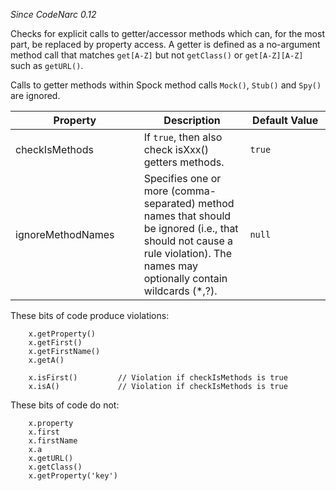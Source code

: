 *Since CodeNarc 0.12*

Checks for explicit calls to getter/accessor methods which can, for the
most part, be replaced by property access. A getter is defined as a
no-argument method call that matches `get[A-Z]` but not `getClass()` or
`get[A-Z][A-Z]` such as `getURL()`.

Calls to getter methods within Spock method calls `Mock()`, `Stub()` and
`Spy()` are ignored.

<table>
<colgroup>
<col style="width: 40%" />
<col style="width: 33%" />
<col style="width: 25%" />
</colgroup>
<thead>
<tr>
<th>Property</th>
<th>Description</th>
<th>Default Value</th>
</tr>
</thead>
<tbody>
<tr>
<td>checkIsMethods</td>
<td>If <code>true</code>, then also check isXxx() getters methods.</td>
<td><code>true</code></td>
</tr>
<tr>
<td>ignoreMethodNames</td>
<td>Specifies one or more (comma-separated) method names that should be
ignored (i.e., that should not cause a rule violation). The names may
optionally contain wildcards (*,?).</td>
<td><code>null</code></td>
</tr>
</tbody>
</table>

These bits of code produce violations:

        x.getProperty()
        x.getFirst()
        x.getFirstName()
        x.getA()

        x.isFirst()         // Violation if checkIsMethods is true
        x.isA()             // Violation if checkIsMethods is true

These bits of code do not:

        x.property
        x.first
        x.firstName
        x.a
        x.getURL()
        x.getClass()
        x.getProperty('key')
